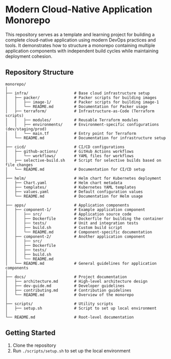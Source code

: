 # Modern Cloud-Native Application Monorepo

This repository serves as a template and learning project for building a complete cloud-native application using modern DevOps practices and tools. It demonstrates how to structure a monorepo containing multiple application components with independent build cycles while maintaining deployment cohesion.

## Repository Structure

```
monorepo/
│
├── infra/                    # Base cloud infrastructure setup
│   ├── packer/               # Packer scripts for building images
│   │   ├── image-1/          # Packer scripts for building image-1
│   │   └── README.md         # Documentation for Packer usage
│   ├── terraform/            # Infrastructure-as-Code (Terraform scripts)
│   │   ├── modules/          # Reusable Terraform modules
│   │   ├── environments/     # Environment-specific configurations (dev/staging/prod)
│   │   └── main.tf           # Entry point for Terraform
│   └── README.md             # Documentation for infrastructure setup
│
├── cicd/                     # CI/CD configurations
│   ├── github-actions/       # GitHub Actions workflows
│   │   └── workflows/        # YAML files for workflows
│   ├── selective-build.sh    # Script for selective builds based on file changes
│   └── README.md             # Documentation for CI/CD setup
│
├── helm/                     # Helm chart for Kubernetes deployment
│   ├── Chart.yaml            # Helm chart metadata
│   ├── templates/            # Kubernetes YAML templates
│   ├── values.yaml           # Default configuration values
│   └── README.md             # Documentation for Helm usage
│
├── apps/                     # Application components
│   ├── component-1/          # Example application component
│   │   ├── src/              # Application source code
│   │   ├── Dockerfile        # Dockerfile for building the container
│   │   ├── tests/            # Unit and integration tests
│   │   ├── build.sh          # Custom build script
│   │   └── README.md         # Component-specific documentation
│   ├── component-2/          # Another application component
│   │   ├── src/              
│   │   ├── Dockerfile        
│   │   ├── tests/            
│   │   ├── build.sh          
│   │   └── README.md         
│   └── README.md             # General guidelines for application components
│
├── docs/                     # Project documentation
│   ├── architecture.md       # High-level architecture design
│   ├── dev-guide.md          # Developer guidelines
│   ├── contributing.md       # Contribution guidelines
│   └── README.md             # Overview of the monorepo
│
├── scripts/                  # Utility scripts
│   ├── setup.sh              # Script to set up local environment
│
└── README.md                 # Root-level documentation
```

## Getting Started

1. Clone the repository
2. Run `./scripts/setup.sh` to set up the local environment
